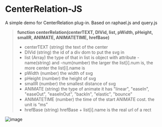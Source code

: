 CenterRelation-JS
=================

A simple demo for CenterRelation plug-in. Based on raphael.js and query.js


>  **function centerRelation(centerTEXT, DIVid, list, pWidth, pHeight, smallR, ANIMATE, ANIMATETIME, hrefBase)**
>    - centerTEXT (string) the text of the center
>    - DIVid (string) the id of a div dom to put the svg in
>    - list (Array) the type of that in list is object with attribute -name(string) and -num(number) the larger the list[i].num is, the more center the list[i].name is 
>    - pWidth (number) the width of svg
>    - pHeight (number) the height of svg
>    - smallR (number) the smallest distance of svg
>    - ANIMATE (string) the type of animate it has "linear", "easeIn", "easeOut", "easeInOut", "backIn", "elastic", "bounce"
>    - ANIMATETIME (number) the time of the start ANIMATE cost. the unit is “ms”
>    - hrefBase (string) hrefBase + list[i].name is the real url of a rect

![image](https://github.com/huangm-fat/CenterRelation-JS/raw/master/img/CenterRelation-0.png)
